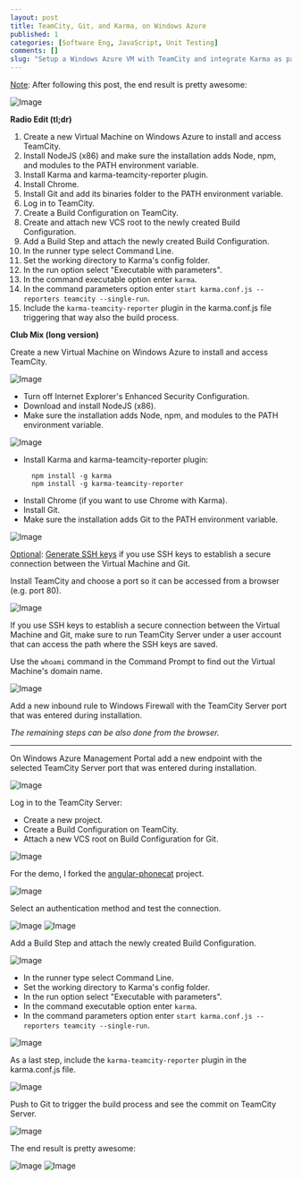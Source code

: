 ```yaml
---
layout: post
title: TeamCity, Git, and Karma, on Windows Azure
published: 1
categories: [Software Eng, JavaScript, Unit Testing]
comments: []
slug: "Setup a Windows Azure VM with TeamCity and integrate Karma as part of the CI process."
---
```


<u>Note</u>: After following this post, the end result is pretty awesome:

![Image](/images/articles/2014-01-08-azure-teamcity-angular-karma-17.png)

**Radio Edit (tl;dr)**

1. Create a new Virtual Machine on Windows Azure to install and access TeamCity.
2. Install NodeJS (x86) and make sure the installation adds Node, npm, and modules to the PATH environment variable.
3. Install Karma and karma-teamcity-reporter plugin.
4. Install Chrome.
5. Install Git and add its binaries folder to the PATH environment variable.
6. Log in to TeamCity.
 1. Create a Build Configuration on TeamCity.
 2. Create and attach new VCS root to the newly created Build Configuration.
 3. Add a Build Step and attach the newly created Build Configuration.
  1. In the runner type select Command Line.
  2. Set the working directory to Karma's config folder.
  3. In the run option select "Executable with parameters".
  4. In the command executable option enter `karma`.
  5. In the command parameters option enter `start karma.conf.js --reporters teamcity --single-run`.
7. Include the `karma-teamcity-reporter` plugin in the karma.conf.js file triggering that way also the build process.

**Club Mix (long version)**

Create a new Virtual Machine on Windows Azure to install and access TeamCity.

![Image](/images/articles/2014-01-08-azure-teamcity-angular-karma-1.png)

* Turn off Internet Explorer's Enhanced Security Configuration.
* Download and install NodeJS (x86).
 * Make sure the installation adds Node, npm, and modules to the PATH environment variable.

![Image](/images/articles/2014-01-08-azure-teamcity-angular-karma-3.png)

<ul>
<li>Install Karma and karma-teamcity-reporter plugin:<br><pre><code>  npm install -g karma
  npm install -g karma-teamcity-reporter
</code></pre></li>
</ul>

* Install Chrome (if you want to use Chrome with Karma).
* Install Git.
 * Make sure the installation adds Git to the PATH environment variable.

![Image](/images/articles/2014-01-08-azure-teamcity-angular-karma-4.png)

<u>Optional</u>: [Generate SSH keys](https://help.github.com/articles/generating-ssh-keys) if you use SSH keys to establish a secure connection between the Virtual Machine and Git.

Install TeamCity and choose a port so it can be accessed from a browser (e.g. port 80).

![Image](/images/articles/2014-01-08-azure-teamcity-angular-karma-5.png)

If you use SSH keys to establish a secure connection between the Virtual Machine and Git, make sure to run TeamCity Server under a user account that can access the path where the SSH keys are saved.

Use the `whoami` command in the Command Prompt to find out the Virtual Machine's domain name.

![Image](/images/articles/2014-01-08-azure-teamcity-angular-karma-6.png)

Add a new inbound rule to Windows Firewall with the TeamCity Server port that was entered during installation.

*The remaining steps can be also done from the browser.*

-----

 On Windows Azure Management Portal add a new endpoint with the selected TeamCity Server port that was entered during installation.

![Image](/images/articles/2014-01-08-azure-teamcity-angular-karma-7.png)

Log in to the TeamCity Server:

* Create a new project.
* Create a Build Configuration on TeamCity.
* Attach a new VCS root on Build Configuration for Git.

![Image](/images/articles/2014-01-08-azure-teamcity-angular-karma-8.png)

For the demo, I forked the [angular-phonecat](https://github.com/moodmosaic/angular-phonecat) project.

![Image](/images/articles/2014-01-08-azure-teamcity-angular-karma-9.png)

Select an authentication method and test the connection.

![Image](/images/articles/2014-01-08-azure-teamcity-angular-karma-10.png)
![Image](/images/articles/2014-01-08-azure-teamcity-angular-karma-11.png)

Add a Build Step and attach the newly created Build Configuration.

![Image](/images/articles/2014-01-08-azure-teamcity-angular-karma-12.png)

* In the runner type select Command Line.
* Set the working directory to Karma's config folder.
* In the run option select "Executable with parameters".
* In the command executable option enter `karma`.
* In the command parameters option enter `start karma.conf.js --reporters teamcity --single-run`.

![Image](/images/articles/2014-01-08-azure-teamcity-angular-karma-13.png)

As a last step, include the `karma-teamcity-reporter` plugin in the karma.conf.js file.

![Image](/images/articles/2014-01-08-azure-teamcity-angular-karma-14.png)

Push to Git to trigger the build process and see the commit on TeamCity Server.

![Image](/images/articles/2014-01-08-azure-teamcity-angular-karma-15.png)

The end result is pretty awesome:

![Image](/images/articles/2014-01-08-azure-teamcity-angular-karma-16.png)
![Image](/images/articles/2014-01-08-azure-teamcity-angular-karma-17.png)
